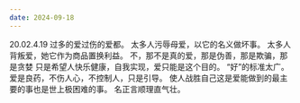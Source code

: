 ```yaml
---
date: 2024-09-18
---
```


20.02.4.19
过多的爱过伤的爱都。
太多人污辱母爱，以它的名义做坏事。
太多人背叛爱，她它作为商品置换利益。
不，那不是真的爱，那是伪善，那是欺骗，那是贪婪
只是希望人快乐健康，自我实现，爱只能是这个目的。
“好”的标准太广。
爱是良药，不伤人心，不控制人，只是引导。
使人战胜自己这是爱能做到的最主要的事也是世上极困难的事。
名正言顺理直气壮。
